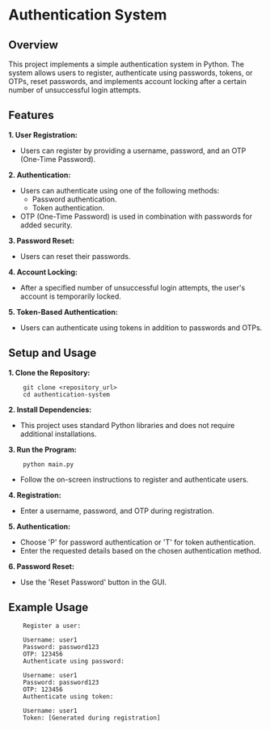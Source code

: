 # Authentication System
## Overview
This project implements a simple authentication system in Python. The system allows users to register, authenticate using passwords, tokens, or OTPs, reset passwords, and implements account locking after a certain number of unsuccessful login attempts.

## Features
**1. User Registration:**

- Users can register by providing a username, password, and an OTP (One-Time Password).

**2. Authentication:**

- Users can authenticate using one of the following methods:
    - Password authentication.
    - Token authentication.
- OTP (One-Time Password) is used in combination with passwords for added security.

**3. Password Reset:**

- Users can reset their passwords.

**4. Account Locking:**

- After a specified number of unsuccessful login attempts, the user's account is temporarily locked.

**5. Token-Based Authentication:**

- Users can authenticate using tokens in addition to passwords and OTPs.

## Setup and Usage
**1. Clone the Repository:**

```
    git clone <repository_url>
    cd authentication-system
```

**2. Install Dependencies:**
- This project uses standard Python libraries and does not require additional installations.

**3. Run the Program:**
```
    python main.py
```
- Follow the on-screen instructions to register and authenticate users.

**4. Registration:**

- Enter a username, password, and OTP during registration.

**5. Authentication:**

- Choose 'P' for password authentication or 'T' for token authentication.
- Enter the requested details based on the chosen authentication method.

**6. Password Reset:**
- Use the 'Reset Password' button in the GUI.


## Example Usage
```
    Register a user:

    Username: user1
    Password: password123
    OTP: 123456
    Authenticate using password:

    Username: user1
    Password: password123
    OTP: 123456
    Authenticate using token:

    Username: user1
    Token: [Generated during registration]
```